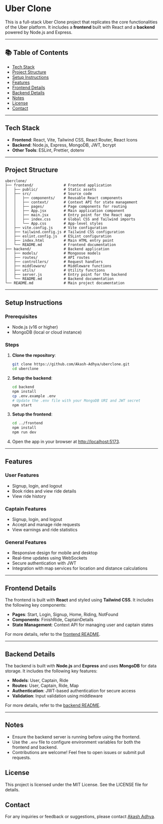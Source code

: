 # Uber Clone

This is a full-stack Uber Clone project that replicates the core functionalities of the Uber platform. It includes a **frontend** built with React and a **backend** powered by Node.js and Express.

---

## 📚 Table of Contents

- [Tech Stack](#tech-stack)
- [Project Structure](#project-structure)
- [Setup Instructions](#setup-instructions)
- [Features](#features)
- [Frontend Details](#frontend-details)
- [Backend Details](#backend-details)   
- [Notes](#notes)
- [License](#license)
- [Contact](#contact)

---

## Tech Stack

- **Frontend**: React, Vite, Tailwind CSS, React Router, React Icons
- **Backend**: Node.js, Express, MongoDB, JWT, bcrypt
- **Other Tools**: ESLint, Prettier, dotenv

---

## Project Structure

```
uberclone/
├── frontend/              # Frontend application
│   ├── public/            # Static assets
│   ├── src/               # Source code
│   │   ├── components/    # Reusable React components
│   │   ├── context/       # Context API for state management
│   │   ├── pages/         # Page components for routing
│   │   ├── App.jsx        # Main application component
│   │   ├── main.jsx       # Entry point for the React app
│   │   ├── index.css      # Global CSS and Tailwind imports
│   │   └── App.css        # App-level styles
│   ├── vite.config.js     # Vite configuration
│   ├── tailwind.config.js # Tailwind CSS configuration
│   ├── eslint.config.js   # ESLint configuration
│   ├── index.html         # Main HTML entry point
│   └── README.md          # Frontend documentation
├── backend/               # Backend application
│   ├── models/            # Mongoose models
│   ├── routes/            # API routes
│   ├── controllers/       # Request handlers
│   ├── middleware/        # Middleware functions
│   ├── utils/             # Utility functions
│   ├── server.js          # Entry point for the backend
│   └── README.md          # Backend documentation
└── README.md              # Main project documentation
```

---

## Setup Instructions

### Prerequisites

- Node.js (v16 or higher)
- MongoDB (local or cloud instance)

### Steps

1. **Clone the repository**:
   ```bash
   git clone https://github.com/Akash-Adhya/uberclone.git
   cd uberclone
   ```

2. **Setup the backend**:
   ```bash
   cd backend
   npm install
   cp .env.example .env
   # Update the .env file with your MongoDB URI and JWT secret
   npm start
   ```

3. **Setup the frontend**:
   ```bash
   cd ../frontend
   npm install
   npm run dev
   ```

4. Open the app in your browser at [http://localhost:5173](http://localhost:5173).

---

## Features

### User Features

- Signup, login, and logout
- Book rides and view ride details
- View ride history

### Captain Features

- Signup, login, and logout
- Accept and manage ride requests
- View earnings and ride statistics

### General Features

- Responsive design for mobile and desktop
- Real-time updates using WebSockets
- Secure authentication with JWT
- Integration with map services for location and distance calculations

---

## Frontend Details

The frontend is built with **React** and styled using **Tailwind CSS**. It includes the following key components:

- **Pages**: Start, Login, Signup, Home, Riding, NotFound
- **Components**: FinishRide, CaptainDetails
- **State Management**: Context API for managing user and captain states

For more details, refer to the [frontend README](./frontend/README.md).

---

## Backend Details

The backend is built with **Node.js** and **Express** and uses **MongoDB** for data storage. It includes the following key features:

- **Models**: User, Captain, Ride
- **Routes**: User, Captain, Ride, Map
- **Authentication**: JWT-based authentication for secure access
- **Validation**: Input validation using middleware

For more details, refer to the [backend README](./backend/README.md).

---

## Notes

- Ensure the backend server is running before using the frontend.
- Use the `.env` file to configure environment variables for both the frontend and backend.
- Contributions are welcome! Feel free to open issues or submit pull requests.



## License
This project is licensed under the MIT License. See the LICENSE file for details.

## Contact
For any inquiries or feedback or suggestions, please contact [Akash Adhya](mailto:akashadhya@gmail.com).